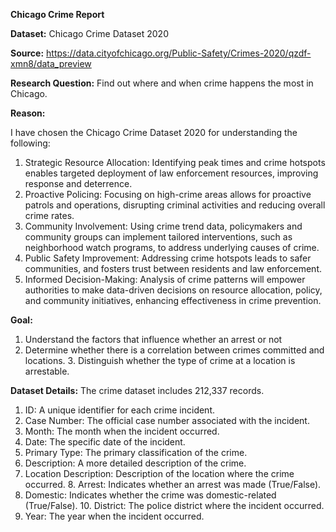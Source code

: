 **Chicago Crime Report**

**Dataset:** 
Chicago Crime Dataset 2020  

**Source:**
https://data.cityofchicago.org/Public-Safety/Crimes-2020/qzdf-xmn8/data_preview 

**Research Question:**
Find out where and when crime happens the most in Chicago. 

**Reason:**

I have chosen the Chicago Crime Dataset 2020 for understanding the following:  
1. Strategic Resource Allocation: Identifying peak times and crime hotspots enables targeted deployment of law enforcement resources, improving response and deterrence. 
2. Proactive Policing: Focusing on high-crime areas allows for proactive patrols and operations, disrupting criminal activities and reducing overall crime rates. 
3. Community Involvement: Using crime trend data, policymakers and community groups can implement tailored interventions, such as neighborhood watch programs, to address underlying causes of crime. 
4. Public Safety Improvement: Addressing crime hotspots leads to safer communities, and fosters trust between residents and law enforcement. 
5. Informed Decision-Making: Analysis of crime patterns will empower authorities to make data-driven decisions on resource allocation, policy, and community initiatives, enhancing effectiveness in crime prevention. 

**Goal:**
1. Understand the factors that influence whether an arrest or not 
2. Determine whether there is a correlation between crimes committed and locations. 3. Distinguish whether the type of crime at a location is arrestable. 

**Dataset Details:**
The crime dataset includes 212,337 records. 
1. ID: A unique identifier for each crime incident. 
2. Case Number: The official case number associated with the incident. 
3. Month: The month when the incident occurred. 
4. Date: The specific date of the incident. 
5. Primary Type: The primary classification of the crime. 
6. Description: A more detailed description of the crime. 
7. Location Description: Description of the location where the crime occurred. 8. Arrest: Indicates whether an arrest was made (True/False). 
9. Domestic: Indicates whether the crime was domestic-related (True/False). 10. District: The police district where the incident occurred. 
11. Year: The year when the incident occurred.


